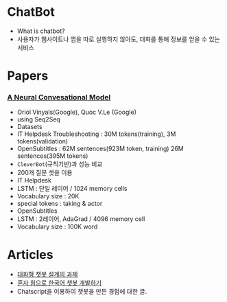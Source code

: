 # ChatBot
* What is chatbot?
 * 사용자가 웹사이트나 앱을 따로 실행하지 않아도, 대화를 통해 정보를 얻을 수 있는 서비스

# Papers

### [A Neural Convesational Model](https://arxiv.org/pdf/1506.05869v3.pdf)
* Oriol Vinyals(Google), Quoc V.Le (Google)
* using Seq2Seq
* Datasets
 * IT Helpdesk Troubleshooting : 30M tokens(training), 3M tokens(validation)
 * OpenSubtitles : 62M sentences(923M token, training) 26M sentences(395M tokens)
* `CleverBot`(규칙기반)과 성능 비교
* 200개 질문 셋을 이용
* IT Helpdesk
 * LSTM : 단일 레이어 / 1024 memory cells
 * Vocabulary size : 20K
 * special tokens : taking & actor
* OpenSubtitles
 * LSTM : 2레이어, AdaGrad / 4096 memory cell
 * Vocabulary size : 100K word

# Articles
* [대화형 챗봇 설계의 과제](https://gist.github.com/haje01/7fc9d1b1fc1b6c8c9b7918abf5407a86)
* [혼자 힘으로 한국어 챗봇 개발하기](http://exagen.tistory.com/notice/63)
 * Chatscript을 이용하여 챗봇을 만든 경험에 대한 글.
